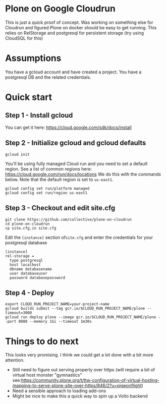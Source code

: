 # Plone on Google Cloudrun
This is just a quick proof of concept.
Was working on something else for Cloudrun and figured Plone on docker
should be easy to get running.
This relies on RelStorage and postgresql for persistent storage (try using CloudSQL for this)

# Assumptions
You have a gcloud account and have created a project.
You have a postgresql DB and the related credentials.

# Quick start
## Step 1 - Install gcloud
You can get it here: https://cloud.google.com/sdk/docs/install

## Step 2 -  Initialize gcloud and gcloud defaults
```
gcloud init
```
You'll be using fully managed Cloud run and you need to set a default region.
See a list of common regions here: https://cloud.google.com/run/docs/locations
We do this with the commands below. Note that the default region is set to `us-east1`.
```
gcloud config set run/platform managed
gcloud config set run/region us-east1
```

## Step 3 - Checkout and edit site.cfg
```
git clone https://github.com/collective/plone-on-cloudrun
cd plone-on-cloudrun
cp site.cfg.in site.cfg
```
Edit the `[instance]` section of`site.cfg` and enter the credentials for your postgresql database
```
[instance]
rel-storage =
  type postgresql
  host localhost
  dbname databasename
  user databaseuser
  password databasepassword
```

## Step 4 - Deploy
```
export CLOUD_RUN_PROJECT_NAME=your-project-name
gcloud builds submit --tag gcr.io/$CLOUD_RUN_PROJECT_NAME/plone --timeout=3000
gcloud run deploy plone --image gcr.io/$CLOUD_RUN_PROJECT_NAME/plone --port 8080 --memory 1Gi --timeout 1m30s
```

# Things to do next
This looks very promising. I think we could get a lot done with a bit more attention.
- Still need to figure out serving properly over https (will require a bit of virtual host monster "gymnastics" see:https://community.plone.org/t/ttw-configuration-of-virtual-hosting-mapping-to-serve-plone-site-over-https/846/2?u=pigeonflight)
- Need a sensible approach to loading add-ons
- Might be nice to make this a quick way to spin up a Volto backend
